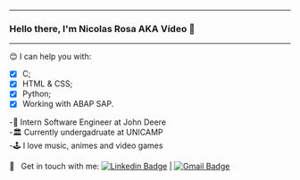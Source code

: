 ***
### Hello there, I'm Nicolas Rosa AKA Vídeo 🤘

***

😊   I can help you with: </br>
- [x] C; </br>
- [x] HTML & CSS; </br>
- [x] Python; </br>
- [x] Working with ABAP SAP. </br> 

-🏢 Intern Software Engineer at John Deere </br>
-🏛️ Currently undergadruate at UNICAMP </br>
-🕹️ I love music, animes and video games <br/>

:email: &nbsp; Get in touch with me:
[![Linkedin Badge](https://img.shields.io/badge/-onicolasrosa-blue?style=flat-square&logo=Linkedin&logoColor=white&link=https://www.linkedin.com/in/onicolasrosa/)](https://www.linkedin.com/in/onicolasrosa/) 
| 
[![Gmail Badge](https://img.shields.io/badge/-onicolasrosa@gmail.com-c14438?style=flat-square&logo=Gmail&logoColor=white&link=mailto:onicolasrosa@gmail.com)](mailto:onicolasrosa@gmail.com)

